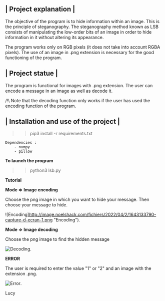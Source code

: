 ## | Project explanation |

The objective of the program is to hide information within an image.
This is the principle of steganography.
The steganography method known as LSB consists of manipulating the low-order bits of an image in order to hide information in it without altering its appearance.


The program works only on RGB pixels (it does not take into account RGBA pixels).
The use of an image in .png extension is necessary for the good functioning of the program.

  
## | Project statue |

The program is functional for images with .png extension.
The user can encode a message in an image as well as decode it.

/!\ Note that the decoding function only works if the user has used the encoding function of the program.


## | Installation and use of the project |


>> pip3 install -r requirements.txt

    Dependencies :
        - numpy
        - pillow


**To launch the program**

>> python3 lsb.py


**Tutorial**


**Mode ⇒ Image encoding**

Choose the png image in which you want to hide your message. Then choose your message to hide.

 ![Encoding]http://image.noelshack.com/fichiers/2022/04/2/1643133790-capture-d-ecran-1.png "Encoding").



**Mode ⇒ Image decoding**

Choose the png image to find the hidden message

 ![Decoding](/chemin/access/image.jpg "Titre de l'image").

**ERROR**

The user is required to enter the value "1" or "2" and an image with the extension .png.

 ![Error](/chemin/access/image.jpg "Titre de l'image").

Lucy 
